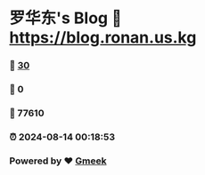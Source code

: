 # 罗华东's Blog :link: https://blog.ronan.us.kg 
### :page_facing_up: [30](https://blog.ronan.us.kg/tag.html) 
### :speech_balloon: 0 
### :hibiscus: 77610 
### :alarm_clock: 2024-08-14 00:18:53 
### Powered by :heart: [Gmeek](https://github.com/Meekdai/Gmeek)
